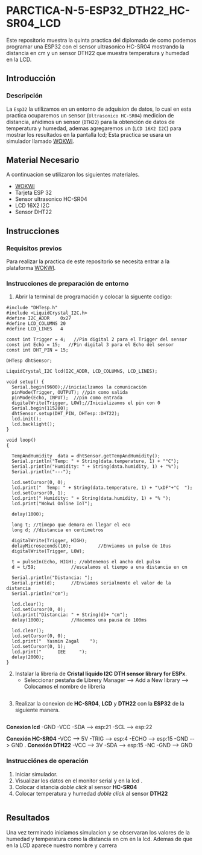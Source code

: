 # PARCTICA-N-5-ESP32_DTH22_HC-SR04_LCD

Este repositorio muestra la quinta practica del diplomado de como podemos programar una ESP32 con el sensor ultrasonico HC-SR04 mostrando la distancia en cm y un sensor DTH22  que muestra temperatura y humedad en la LCD.

## Introducción

### Descripción

La ```Esp32``` la utilizamos en un entorno de adquision de datos, lo cual en esta practica ocuparemos un sensor (```Ultrasonico HC-SR04```)  medicion de distancia, añidimos un sensor (```DTH22```) para la obtención de datos de temperatura y humedad, ademas agregaremos un (```LCD 16X2 I2C```) para mostrar los resultados en la pantalla lcd; Esta practica se usara un simulador llamado [WOKWI](https://wokwi.com/).


## Material Necesario

A continuacion se utilizaron los siguientes materiales.

- [WOKWI](https://https://wokwi.com/)
- Tarjeta ESP 32
- Sensor ultrasonico HC-SR04
- LCD 16X2 I2C
- Sensor DHT22



## Instrucciones

### Requisitos previos

Para realizar la practica de este repositorio se necesita entrar a la plataforma [WOKWI](https://https://wokwi.com/).


### Instrucciones de preparación de entorno 

1. Abrir la terminal de programación y colocar la siguente codigo:

```
#include "DHTesp.h"
#include <LiquidCrystal_I2C.h>
#define I2C_ADDR    0x27
#define LCD_COLUMNS 20
#define LCD_LINES   4

const int Trigger = 4;   //Pin digital 2 para el Trigger del sensor
const int Echo = 15;   //Pin digital 3 para el Echo del sensor
const int DHT_PIN = 15;

DHTesp dhtSensor;

LiquidCrystal_I2C lcd(I2C_ADDR, LCD_COLUMNS, LCD_LINES);

void setup() {
  Serial.begin(9600);//iniciailzamos la comunicación
  pinMode(Trigger, OUTPUT); //pin como salida
  pinMode(Echo, INPUT);  //pin como entrada
  digitalWrite(Trigger, LOW);//Inicializamos el pin con 0
  Serial.begin(115200);
  dhtSensor.setup(DHT_PIN, DHTesp::DHT22);
  lcd.init();
  lcd.backlight();
}

void loop()
{

  TempAndHumidity  data = dhtSensor.getTempAndHumidity();
  Serial.println("Temp: " + String(data.temperature, 1) + "°C");
  Serial.println("Humidity: " + String(data.humidity, 1) + "%");
  Serial.println("---");
  
  lcd.setCursor(0, 0);
  lcd.print("  Temp: " + String(data.temperature, 1) + "\xDF"+"C  ");
  lcd.setCursor(0, 1);
  lcd.print(" Humidity: " + String(data.humidity, 1) + "% ");
  lcd.print("Wokwi Online IoT");

  delay(1000);

  long t; //timepo que demora en llegar el eco
  long d; //distancia en centimetros

  digitalWrite(Trigger, HIGH);
  delayMicroseconds(10);          //Enviamos un pulso de 10us
  digitalWrite(Trigger, LOW);
  
  t = pulseIn(Echo, HIGH); //obtenemos el ancho del pulso
  d = t/59;             //escalamos el tiempo a una distancia en cm
  
  Serial.println("Distancia: ");
  Serial.print(d);      //Enviamos serialmente el valor de la distancia
  Serial.println("cm");

  lcd.clear();
  lcd.setCursor(0, 0);
  lcd.print("Distancia: " + String(d)+ "cm");
  delay(1000);          //Hacemos una pausa de 100ms

  lcd.clear();
  lcd.setCursor(0, 0);
  lcd.print("  Yasmin Zagal    ");
  lcd.setCursor(0, 1);
  lcd.print("      IEE     ");
  delay(2000);
}
```


2. Instalar la libreria de **Cristal líquido I2C** **DTH sensor library for ESPx**. 
   - Seleccionar pestaña de Librery Manager --> Add a New library --> Colocamos el nombre de libreria 

![]()


3. Realizar la conexion de **HC-SR04**, **LCD** y **DTH22** con la **ESP32** de la siguiente manera.

![]()

  **Conexion lcd**
  -GND
  -VCC
  -SDA --> esp:21
  -SCL --> esp:22

  **Conexión HC-SR04**
  -VCC --> 5V
  -TRIG --> esp:4
  -ECHO --> esp:15
  -GND  --> GND
. **Conexión DTH22**
  -VCC --> 3V
  -SDA --> esp:15
  -NC 
  -GND  --> GND

### Instrucciónes de operación

1. Iniciar simulador.
2. Visualizar los datos en el monitor serial y en la lcd .
3. Colocar distancia *doble click* al sensor **HC-SR04**
4. Colocar temperatura y humedad *doble click* al sensor **DTH22**

![]()
  
## Resultados

Una vez terminado iniciamos simulacion y se observaran los valores de la humedad y temperatura como la distancia en cm en la lcd.
Ademas de que en la LCD aparece nuestro nombre y carrera 

![]()
![]()
